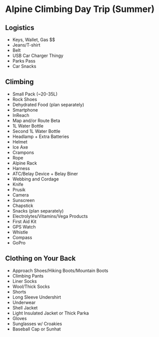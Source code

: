 Alpine Climbing Day Trip (Summer)
=================================

## Logistics 

- Keys, Wallet, Gas $$
- Jeans/T-shirt
- Belt
- USB Car Charger Thingy
- Parks Pass
- Car Snacks

## Climbing

- Small Pack (~20-35L)
- Rock Shoes
- Dehydrated Food (plan separately)
- Smartphone
- InReach
- Map and/or Route Beta
- 1L Water Bottle
- Second 1L Water Bottle
- Headlamp + Extra Batteries
- Helmet
- Ice Axe
- Crampons
- Rope
- Alpine Rack
- Harness
- ATC/Belay Device + Belay Biner
- Webbing and Cordage
- Knife
- Prusik
- Camera
- Sunscreen
- Chapstick
- Snacks (plan separately)
- Electrolytes/Vitamins/Vega Products
- First Aid Kit
- GPS Watch
- Whistle
- Compass
- GoPro

## Clothing on Your Back

- Approach Shoes/Hiking Boots/Mountain Boots
- Climbing Pants
- Liner Socks
- Wool/Thick Socks
- Shorts
- Long Sleeve Undershirt
- Underwear
- Shell Jacket
- Light Insulated Jacket or Thick Parka 
- Gloves
- Sunglasses w/ Croakies
- Baseball Cap or Sunhat
